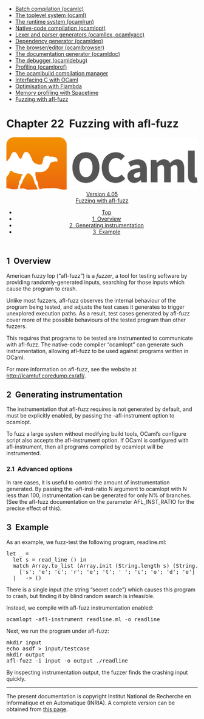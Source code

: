 <!-- ((! set title Manual !)) ((! set documentation !)) ((! set manual !)) ((! set nobreadcrumb !)) -->
<div class="manual content"><ul class="part_menu"><li><a href="comp.html">Batch compilation (ocamlc)</a></li><li><a href="toplevel.html">The toplevel system (ocaml)</a></li><li><a href="runtime.html">The runtime system (ocamlrun)</a></li><li><a href="native.html">Native-code compilation (ocamlopt)</a></li><li><a href="lexyacc.html">Lexer and parser generators (ocamllex, ocamlyacc)</a></li><li><a href="depend.html">Dependency generator (ocamldep)</a></li><li><a href="browser.html">The browser/editor (ocamlbrowser)</a></li><li><a href="ocamldoc.html">The documentation generator (ocamldoc)</a></li><li><a href="debugger.html">The debugger (ocamldebug)</a></li><li><a href="profil.html">Profiling (ocamlprof)</a></li><li><a href="manual032.html">The ocamlbuild compilation manager</a></li><li><a href="intfc.html">Interfacing C with OCaml</a></li><li><a href="flambda.html">Optimisation with Flambda</a></li><li><a href="spacetime.html">Memory profiling with Spacetime</a></li><li class="active"><a href="afl-fuzz.html">Fuzzing with afl-fuzz</a></li></ul>




<h1 class="chapter" id="sec517"><span>Chapter 22</span>&nbsp;&nbsp;Fuzzing with afl-fuzz</h1>
<header><nav class="toc brand"><a class="brand" href="https://ocaml.org/"><img src="colour-logo-gray.svg" class="svg" alt="OCaml"></a></nav><nav class="toc"><div class="toc_version"><a href="/docs" id="version-select">Version 4.05</a></div><div class="toc_title"><a href="#">Fuzzing with afl-fuzz</a></div><ul><li class="top"><a href="#">Top</a></li>
<li><a href="#sec518">1&nbsp;&nbsp;Overview</a>
</li><li><a href="#sec519">2&nbsp;&nbsp;Generating instrumentation</a>
</li><li><a href="#sec521">3&nbsp;&nbsp;Example</a>
</li></ul></nav></header>

<h2 class="section" id="sec518">1&nbsp;&nbsp;Overview</h2>
<p>American fuzzy lop (“afl-fuzz”) is a <em>fuzzer</em>, a tool for
testing software by providing randomly-generated inputs, searching for
those inputs which cause the program to crash.</p><p>Unlike most fuzzers, afl-fuzz observes the internal behaviour of the
program being tested, and adjusts the test cases it generates to
trigger unexplored execution paths. As a result, test cases generated
by afl-fuzz cover more of the possible behaviours of the tested
program than other fuzzers.</p><p>This requires that programs to be tested are instrumented to
communicate with afl-fuzz. The native-code compiler “ocamlopt” can
generate such instrumentation, allowing afl-fuzz to be used against
programs written in OCaml.</p><p>For more information on afl-fuzz, see the website at
<a href="http://lcamtuf.coredump.cx/afl/">http://lcamtuf.coredump.cx/afl/</a>.
</p>
<h2 class="section" id="sec519">2&nbsp;&nbsp;Generating instrumentation</h2>
<p>The instrumentation that afl-fuzz requires is not generated by
default, and must be explicitly enabled, by passing the <span class="c003">-afl-instrument</span> option to <span class="c003">ocamlopt</span>.</p><p>To fuzz a large system without modifying build tools, OCaml’s <span class="c003">configure</span> script also accepts the <span class="c003">afl-instrument</span> option. If
OCaml is configured with <span class="c003">afl-instrument</span>, then all programs
compiled by <span class="c003">ocamlopt</span> will be instrumented.</p>
<h3 class="subsection" id="sec520">2.1&nbsp;&nbsp;Advanced options</h3>
<p>In rare cases, it is useful to control the amount of instrumentation
generated. By passing the <span class="c003">-afl-inst-ratio N</span> argument to <span class="c003">ocamlopt</span> with <span class="c003">N</span> less than 100, instrumentation can be
generated for only N% of branches. (See the afl-fuzz documentation on
the parameter <span class="c003">AFL_INST_RATIO</span> for the precise effect of this).</p>
<h2 class="section" id="sec521">3&nbsp;&nbsp;Example</h2>
<p>As an example, we fuzz-test the following program, <span class="c003">readline.ml</span>:</p><pre>let _ =
  let s = read_line () in
  match Array.to_list (Array.init (String.length s) (String.get s)) with
    ['s'; 'e'; 'c'; 'r'; 'e'; 't'; ' '; 'c'; 'o'; 'd'; 'e'] -&gt; failwith "uh oh"
  | _ -&gt; ()
</pre><p>
There is a single input (the string “secret code”) which causes this
program to crash, but finding it by blind random search is infeasible.</p><p>Instead, we compile with afl-fuzz instrumentation enabled:
</p><pre>ocamlopt -afl-instrument readline.ml -o readline
</pre><p>Next, we run the program under afl-fuzz:
</p><pre>mkdir input
echo asdf &gt; input/testcase
mkdir output
afl-fuzz -i input -o output ./readline
</pre><p>By inspecting instrumentation output, the fuzzer finds the crashing input quickly.
</p>
<hr>





<div class="copyright">The present documentation is copyright Institut National de Recherche en Informatique et en Automatique (INRIA). A complete version can be obtained from <a href="http://caml.inria.fr/pub/docs/manual-ocaml/">this page</a>.</div></div>